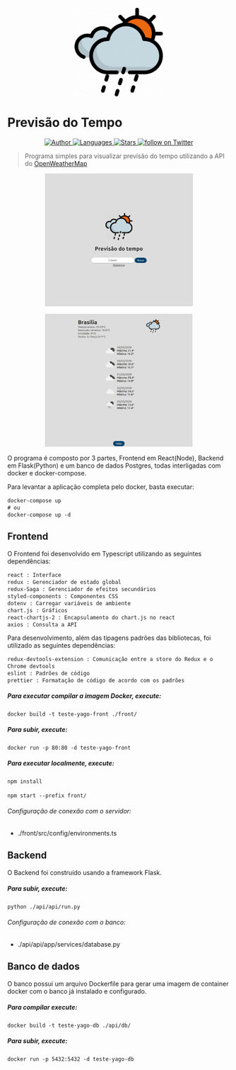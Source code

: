 <p align="center">
   <img src="front/src/assets/imgs/logo.png" width="200"/>
</p>

# Previsão do Tempo

<p align="center">
    <a href="https://github.com/yagoernandes">
        <img src="https://img.shields.io/badge/Author-YagoErnandes-brightgreen" alt="Author" />
    </a>
    <a href="#">
        <img src="https://img.shields.io/github/languages/count/YagoErnandes/teste-linx?color=brightgreen" alt="Languages" />
    </a>
    <a href="https://github.com/yagoernandes/teste-linx/stargazers">
        <img src="https://img.shields.io/github/stars/YagoErnandes/teste-linx?color=brightgreen" alt="Stars" />
    </a>
    <a href="https://twitter.com/intent/follow?screen_name=yagoernandes">
        <img src="https://img.shields.io/twitter/follow/shields_io?style=social&logo=twitter"
            alt="follow on Twitter"></a>
</p>

> Programa simples para visualizar previsão do tempo utilizando a API do [OpenWeatherMap](https://openweathermap.org/)

<p align="center"><img src=".github/home.png" height="300" width="auto"/></p>
<p align="center"><img src=".github/search.png" height="300" width="auto"/></p>

O programa é composto por 3 partes, Frontend em React(Node), Backend em Flask(Python) e um banco de dados Postgres, todas interligadas com docker e docker-compose.

Para levantar a aplicação completa pelo docker, basta executar:

```shell
docker-compose up
# ou
docker-compose up -d
```

## Frontend

O Frontend foi desenvolvido em Typescript utilizando as seguintes dependências:

```
react : Interface
redux : Gerenciador de estado global
redux-Saga : Gerenciador de efeitos secundários
styled-components : Componentes CSS
dotenv : Carregar variáveis de ambiente
chart.js : Gráficos
react-chartjs-2 : Encapsulamento do chart.js no react
axios : Consulta a API
```

Para desenvolvimento, além das tipagens padrões das bibliotecas, foi utilizado as seguintes dependências:

```
redux-devtools-extension : Comunicação entre a store do Redux e o Chrome devtools
eslint : Padrões de código
prettier : Formatação de código de acordo com os padrões
```

##### Para executar compilar a imagem Docker, execute:

```shell
docker build -t teste-yago-front ./front/
```

##### Para subir, execute:

```shell
docker run -p 80:80 -d teste-yago-front
```

##### Para executar localmente, execute:

```shell
npm install

npm start --prefix front/
```

###### Configuração de conexão com o servidor:

- ./front/src/config/environments.ts

## Backend

O Backend foi construído usando a framework Flask.

##### Para subir, execute:

```shell
python ./api/api/run.py
```

###### Configuração de conexão com o banco:

- ./api/api/app/services/database.py

## Banco de dados

O banco possui um arquivo Dockerfile para gerar uma imagem de container docker com o banco já instalado e configurado.

##### Para compilar execute:

```shell
docker build -t teste-yago-db ./api/db/
```

##### Para subir, execute:

```shell
docker run -p 5432:5432 -d teste-yago-db
```
